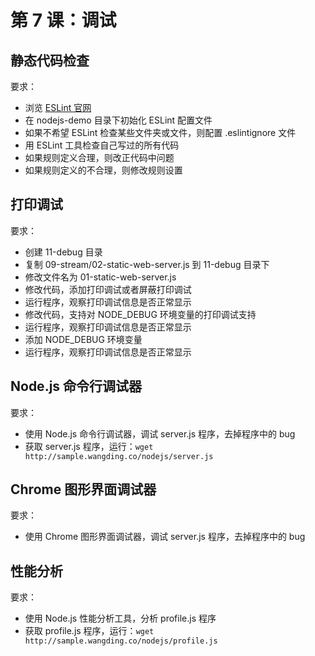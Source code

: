 # 第 7 课：调试

## 静态代码检查

要求：
- 浏览 [ESLint 官网](https://cn.eslint.org/)
- 在 nodejs-demo 目录下初始化 ESLint 配置文件
- 如果不希望 ESLint 检查某些文件夹或文件，则配置 .eslintignore 文件
- 用 ESLint 工具检查自己写过的所有代码
- 如果规则定义合理，则改正代码中问题
- 如果规则定义的不合理，则修改规则设置

## 打印调试

要求：
- 创建 11-debug 目录
- 复制 09-stream/02-static-web-server.js 到 11-debug 目录下
- 修改文件名为 01-static-web-server.js
- 修改代码，添加打印调试或者屏蔽打印调试
- 运行程序，观察打印调试信息是否正常显示
- 修改代码，支持对 NODE_DEBUG 环境变量的打印调试支持
- 运行程序，观察打印调试信息是否正常显示
- 添加 NODE_DEBUG 环境变量
- 运行程序，观察打印调试信息是否正常显示

## Node.js 命令行调试器

要求：
- 使用 Node.js 命令行调试器，调试 server.js 程序，去掉程序中的 bug
- 获取 server.js 程序，运行：`wget http://sample.wangding.co/nodejs/server.js`

## Chrome 图形界面调试器

要求：
- 使用 Chrome 图形界面调试器，调试 server.js 程序，去掉程序中的 bug

## 性能分析

要求：
- 使用 Node.js 性能分析工具，分析 profile.js 程序
- 获取 profile.js 程序，运行：`wget http://sample.wangding.co/nodejs/profile.js`
